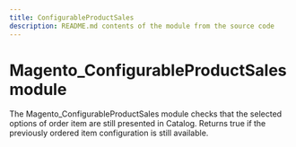 ```yaml
---
title: ConfigurableProductSales
description: README.md contents of the module from the source code
---
```


# Magento_ConfigurableProductSales module

The Magento_ConfigurableProductSales module checks that the selected options of order item are still presented in
Catalog. Returns true if the previously ordered item configuration is still available. 

